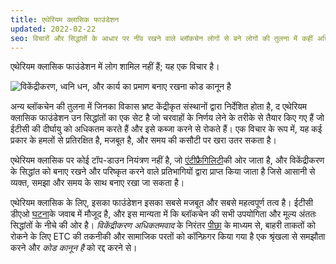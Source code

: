 ```yaml
---
title: एथेरियम क्लासिक फाउंडेशन
updated: 2022-02-22
seo: विचारों और सिद्धांतों के आधार पर नींव रखने वाले ब्लॉकचेन लोगों से बने लोगों की तुलना में कहीं अधिक शक्तिशाली क्यों हैं, इसकी व्याख्या।
---
```


एथेरियम क्लासिक फाउंडेशन में लोग शामिल नहीं हैं; यह एक विचार है।

![विकेंद्रीकरण, ध्वनि धन, और कार्य का प्रमाण बनाए रखना कोड कानून है](../../../src/images/foundation.png)

अन्य ब्लॉकचेन की तुलना में जिनका विकास भ्रष्ट केंद्रीकृत संस्थानों द्वारा निर्देशित होता है, द एथेरियम क्लासिक फाउंडेशन उन सिद्धांतों का एक सेट है जो चरवाहों के निर्णय लेने के तरीके से तैयार किए गए हैं जो ईटीसी की दीर्घायु को अधिकतम करते हैं और इसे कब्जा करने से रोकते हैं। एक विचार के रूप में, यह कई प्रकार के हमलों से प्रतिरक्षित है, मजबूत है, और समय की कसौटी पर खरा उतर सकता है।

एथेरियम क्लासिक पर कोई टॉप-डाउन नियंत्रण नहीं है, जो [एंटीफ्रैगिलिटी](https://en.wikipedia.org/wiki/Antifragility)की ओर जाता है, और विकेंद्रीकरण के सिद्धांत को बनाए रखने और परिष्कृत करने वाले प्रतिभागियों द्वारा प्राप्त किया जाता है जिसे आसानी से व्यक्त, समझा और समय के साथ बनाए रखा जा सकता है।

एथेरियम क्लासिक के लिए, इसका फाउंडेशन इसका सबसे मजबूत और सबसे महत्वपूर्ण तत्व है। ईटीसी डीएओ [घटना](/why-classic/genesis)के जवाब में मौजूद है, और इस मान्यता में कि ब्लॉकचेन की सभी उपयोगिता और मूल्य अंततः सिद्धांतों के नीचे की ओर है। _विकेंद्रीकरण अधिकतमवाद_ के निरंतर [पीछा](/why-classic/decentralism) के माध्यम से, बाहरी ताकतों को रोकने के लिए ETC की तकनीकी और सामाजिक परतों को कॉन्फ़िगर किया गया है एक श्रृंखला से समझौता करने और _कोड कानून है_ को रद्द करने से।
